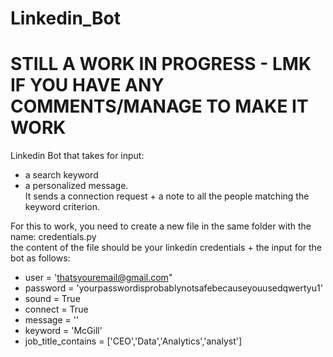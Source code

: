 # Linkedin_Bot
# STILL A WORK IN PROGRESS - LMK IF YOU HAVE ANY COMMENTS/MANAGE TO MAKE IT WORK
Linkedin Bot that takes for input:
* a search keyword
* a personalized message.  
It sends a connection request + a note to all the people matching the keyword criterion.

For this to work, you need to create a new file in the same folder with the name: credentials.py  
the content of the file should be your linkedin credentials + the input for the bot as follows:

* user = 'thatsyouremail@gmail.com"   
* password = 'yourpasswordisprobablynotsafebecauseyouusedqwertyu1'
* sound = True
* connect = True
* message = ''
* keyword = 'McGill'
* job_title_contains = ['CEO','Data','Analytics','analyst']
